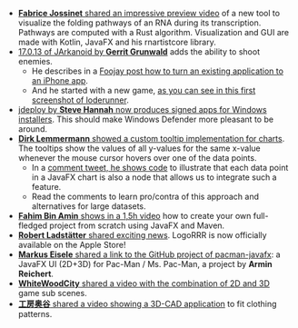 * [**Fabrice Jossinet** shared an impressive preview video](https://twitter.com/rnartist_app/status/1629862954127568897) of a new tool to visualize the folding pathways of an RNA during its transcription. Pathways are computed with a Rust algorithm. Visualization and GUI are made with Kotlin, JavaFX and his rnartistcore library.
* [17.0.13 of JArkanoid by **Gerrit Grunwald**](https://twitter.com/hansolo_/status/1629506318389198850) adds the ability to shoot enemies.
  * He describes in a [Foojay post how to turn an existing application to an iPhone app](https://foojay.io/today/porting-an-existing-javafx-app-to-ios/).
  * And he started with a new game, [as you can see in this first screenshot of loderunner](https://twitter.com/hansolo_/status/1629224660259811332).
* [jdeploy by **Steve Hannah** now produces signed apps for Windows installers](https://twitter.com/shannah78/status/1629515948637188096). This should make Windows Defender more pleasant to be around.
* [**Dirk Lemmermann** showed a custom tooltip implementation for charts](https://twitter.com/dlemmermann/status/1631259318195462151). The tooltips show the values of all y-values for the same x-value whenever the mouse cursor hovers over one of the data points. 
  * In a [comment tweet, he shows code](https://twitter.com/dlemmermann/status/1631331619498860547) to illustrate that each data point in a JavaFX chart is also a node that allows us to integrate such a feature.
  * Read the comments to learn pro/contra of this approach and alternatives for large datasets.
* [**Fahim Bin Amin** shows in a 1,5h video](https://twitter.com/Fahim_FBA/status/1631352990719426561) how to create your own full-fledged project from scratch using JavaFX and Maven.
* [**Robert Ladstätter** shared exciting news](https://twitter.com/logorrr/status/1630942843853258753). LogoRRR is now officially available on the Apple Store! 
* [**Markus Eisele** shared a link to the GitHub project of pacman-javafx](https://mastodon.online/@myfear/109947358052519976): a JavaFX UI (2D+3D) for Pac-Man / Ms. Pac-Man, a project by **Armin Reichert**.
* [**WhiteWoodCity** shared a video with the combination of 2D and 3D](https://twitter.com/WhiteWoodCity/status/1630151049486159874) game sub scenes.
* [**工房奥谷** shared a video showing a 3D-CAD application](https://twitter.com/tomosan119/status/1630562520229646337) to fit clothing patterns.